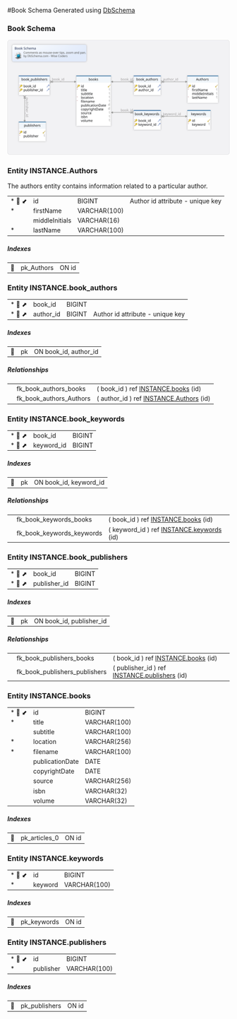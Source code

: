 #Book Schema
Generated using [DbSchema](https://dbschema.com)




### Book Schema
![img](./BookSchema.svg)



### Entity INSTANCE.Authors 
The authors entity contains information related to a particular author.

| | | | |
|---|---|---|---|
| * &#128273;  &#11019; | id| BIGINT  | Author id attribute - unique key |
| * | firstName| VARCHAR(100)  |  |
|  | middleInitials| VARCHAR(16)  |  |
| * | lastName| VARCHAR(100)  |  |


##### Indexes 
| | | |
|---|---|---|
| &#128273;  | pk\_Authors | ON id|



### Entity INSTANCE.book_authors 
| | | | |
|---|---|---|---|
| * &#128273;  &#11016; | book\_id| BIGINT  |  |
| * &#128273;  &#11016; | author\_id| BIGINT  | Author id attribute - unique key |


##### Indexes 
| | | |
|---|---|---|
| &#128273;  | pk | ON book\_id, author\_id|

##### Relationships
| | | |
|---|---|---|
|  | fk_book_authors_books | ( book\_id ) ref [INSTANCE.books](#books) (id) |
|  | fk_book_authors_Authors | ( author\_id ) ref [INSTANCE.Authors](#Authors) (id) |




### Entity INSTANCE.book_keywords 
| | | |
|---|---|---|
| * &#128273;  &#11016; | book\_id| BIGINT  |
| * &#128273;  &#11016; | keyword\_id| BIGINT  |


##### Indexes 
| | | |
|---|---|---|
| &#128273;  | pk | ON book\_id, keyword\_id|

##### Relationships
| | | |
|---|---|---|
|  | fk_book_keywords_books | ( book\_id ) ref [INSTANCE.books](#books) (id) |
|  | fk_book_keywords_keywords | ( keyword\_id ) ref [INSTANCE.keywords](#keywords) (id) |




### Entity INSTANCE.book_publishers 
| | | |
|---|---|---|
| * &#128273;  &#11016; | book\_id| BIGINT  |
| * &#128273;  &#11016; | publisher\_id| BIGINT  |


##### Indexes 
| | | |
|---|---|---|
| &#128273;  | pk | ON book\_id, publisher\_id|

##### Relationships
| | | |
|---|---|---|
|  | fk_book_publishers_books | ( book\_id ) ref [INSTANCE.books](#books) (id) |
|  | fk_book_publishers_publishers | ( publisher\_id ) ref [INSTANCE.publishers](#publishers) (id) |




### Entity INSTANCE.books 
| | | |
|---|---|---|
| * &#128273;  &#11019; | id| BIGINT  |
| * | title| VARCHAR(100)  |
|  | subtitle| VARCHAR(100)  |
| * | location| VARCHAR(256)  |
| * | filename| VARCHAR(100)  |
|  | publicationDate| DATE  |
|  | copyrightDate| DATE  |
|  | source| VARCHAR(256)  |
|  | isbn| VARCHAR(32)  |
|  | volume| VARCHAR(32)  |


##### Indexes 
| | | |
|---|---|---|
| &#128273;  | pk\_articles\_0 | ON id|



### Entity INSTANCE.keywords 
| | | |
|---|---|---|
| * &#128273;  &#11019; | id| BIGINT  |
| * | keyword| VARCHAR(100)  |


##### Indexes 
| | | |
|---|---|---|
| &#128273;  | pk\_keywords | ON id|



### Entity INSTANCE.publishers 
| | | |
|---|---|---|
| * &#128273;  &#11019; | id| BIGINT  |
| * | publisher| VARCHAR(100)  |


##### Indexes 
| | | |
|---|---|---|
| &#128273;  | pk\_publishers | ON id|




